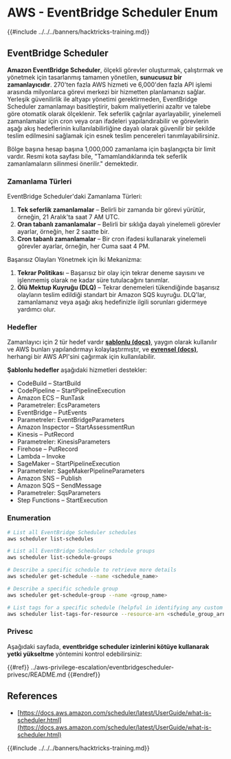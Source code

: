 # AWS - EventBridge Scheduler Enum

{{#include ../../../banners/hacktricks-training.md}}

## EventBridge Scheduler

**Amazon EventBridge Scheduler**, ölçekli görevler oluşturmak, çalıştırmak ve yönetmek için tasarlanmış tamamen yönetilen, **sunucusuz bir zamanlayıcıdır**. 270'ten fazla AWS hizmeti ve 6,000'den fazla API işlemi arasında milyonlarca görevi merkezi bir hizmetten planlamanızı sağlar. Yerleşik güvenilirlik ile altyapı yönetimi gerektirmeden, EventBridge Scheduler zamanlamayı basitleştirir, bakım maliyetlerini azaltır ve talebe göre otomatik olarak ölçeklenir. Tek seferlik çağrılar ayarlayabilir, yinelemeli zamanlamalar için cron veya oran ifadeleri yapılandırabilir ve görevlerin aşağı akış hedeflerinin kullanılabilirliğine dayalı olarak güvenilir bir şekilde teslim edilmesini sağlamak için esnek teslim pencereleri tanımlayabilirsiniz.

Bölge başına hesap başına 1,000,000 zamanlama için başlangıçta bir limit vardır. Resmi kota sayfası bile, "Tamamlandıklarında tek seferlik zamanlamaların silinmesi önerilir." demektedir.

### Zamanlama Türleri

EventBridge Scheduler'daki Zamanlama Türleri:

1. **Tek seferlik zamanlamalar** – Belirli bir zamanda bir görevi yürütür, örneğin, 21 Aralık'ta saat 7 AM UTC.
2. **Oran tabanlı zamanlamalar** – Belirli bir sıklığa dayalı yinelemeli görevler ayarlar, örneğin, her 2 saatte bir.
3. **Cron tabanlı zamanlamalar** – Bir cron ifadesi kullanarak yinelemeli görevler ayarlar, örneğin, her Cuma saat 4 PM.

Başarısız Olayları Yönetmek için İki Mekanizma:

1. **Tekrar Politikas**ı – Başarısız bir olay için tekrar deneme sayısını ve işlenmemiş olarak ne kadar süre tutulacağını tanımlar.
2. **Ölü Mektup Kuyruğu (DLQ)** – Tekrar denemeleri tükendiğinde başarısız olayların teslim edildiği standart bir Amazon SQS kuyruğu. DLQ'lar, zamanlamanız veya aşağı akış hedefinizle ilgili sorunları gidermeye yardımcı olur.

### Hedefler

Zamanlayıcı için 2 tür hedef vardır [**şablonlu (docs)**](https://docs.aws.amazon.com/scheduler/latest/UserGuide/managing-targets-templated.html), yaygın olarak kullanılır ve AWS bunları yapılandırmayı kolaylaştırmıştır, ve [**evrensel (docs)**](https://docs.aws.amazon.com/scheduler/latest/UserGuide/managing-targets-universal.html), herhangi bir AWS API'sini çağırmak için kullanılabilir.

**Şablonlu hedefler** aşağıdaki hizmetleri destekler:

- CodeBuild – StartBuild
- CodePipeline – StartPipelineExecution
- Amazon ECS – RunTask
- Parametreler: EcsParameters
- EventBridge – PutEvents
- Parametreler: EventBridgeParameters
- Amazon Inspector – StartAssessmentRun
- Kinesis – PutRecord
- Parametreler: KinesisParameters
- Firehose – PutRecord
- Lambda – Invoke
- SageMaker – StartPipelineExecution
- Parametreler: SageMakerPipelineParameters
- Amazon SNS – Publish
- Amazon SQS – SendMessage
- Parametreler: SqsParameters
- Step Functions – StartExecution

### Enumeration
```bash
# List all EventBridge Scheduler schedules
aws scheduler list-schedules

# List all EventBridge Scheduler schedule groups
aws scheduler list-schedule-groups

# Describe a specific schedule to retrieve more details
aws scheduler get-schedule --name <schedule_name>

# Describe a specific schedule group
aws scheduler get-schedule-group --name <group_name>

# List tags for a specific schedule (helpful in identifying any custom tags or permissions)
aws scheduler list-tags-for-resource --resource-arn <schedule_group_arn>
```
### Privesc

Aşağıdaki sayfada, **eventbridge scheduler izinlerini kötüye kullanarak yetki yükseltme** yöntemini kontrol edebilirsiniz:

{{#ref}}
../aws-privilege-escalation/eventbridgescheduler-privesc/README.md
{{#endref}}

## References

- [https://docs.aws.amazon.com/scheduler/latest/UserGuide/what-is-scheduler.html](https://docs.aws.amazon.com/scheduler/latest/UserGuide/what-is-scheduler.html)

{{#include ../../../banners/hacktricks-training.md}}
